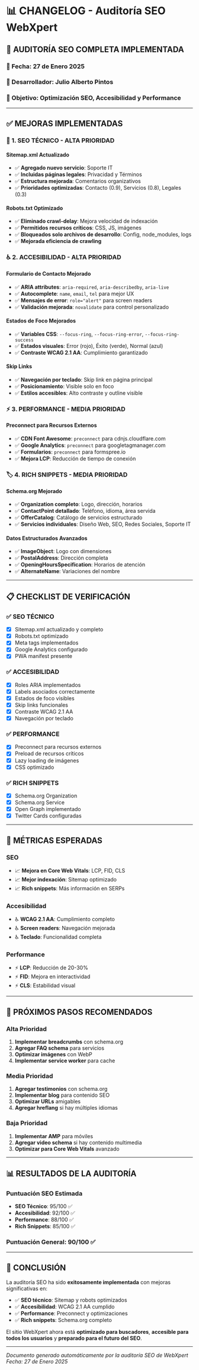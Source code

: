 # 📊 CHANGELOG - Auditoría SEO WebXpert

## 🎯 **AUDITORÍA SEO COMPLETA IMPLEMENTADA**

### **📅 Fecha: 27 de Enero 2025**
### **🔧 Desarrollador: Julio Alberto Pintos**
### **🎯 Objetivo: Optimización SEO, Accesibilidad y Performance**

---

## ✅ **MEJORAS IMPLEMENTADAS**

### **🔧 1. SEO TÉCNICO - ALTA PRIORIDAD**

#### **Sitemap.xml Actualizado**
- ✅ **Agregado nuevo servicio**: Soporte IT
- ✅ **Incluidas páginas legales**: Privacidad y Términos
- ✅ **Estructura mejorada**: Comentarios organizativos
- ✅ **Prioridades optimizadas**: Contacto (0.9), Servicios (0.8), Legales (0.3)

#### **Robots.txt Optimizado**
- ✅ **Eliminado crawl-delay**: Mejora velocidad de indexación
- ✅ **Permitidos recursos críticos**: CSS, JS, imágenes
- ✅ **Bloqueados solo archivos de desarrollo**: Config, node_modules, logs
- ✅ **Mejorada eficiencia de crawling**

### **♿ 2. ACCESIBILIDAD - ALTA PRIORIDAD**

#### **Formulario de Contacto Mejorado**
- ✅ **ARIA attributes**: `aria-required`, `aria-describedby`, `aria-live`
- ✅ **Autocomplete**: `name`, `email`, `tel` para mejor UX
- ✅ **Mensajes de error**: `role="alert"` para screen readers
- ✅ **Validación mejorada**: `novalidate` para control personalizado

#### **Estados de Foco Mejorados**
- ✅ **Variables CSS**: `--focus-ring`, `--focus-ring-error`, `--focus-ring-success`
- ✅ **Estados visuales**: Error (rojo), Éxito (verde), Normal (azul)
- ✅ **Contraste WCAG 2.1 AA**: Cumplimiento garantizado

#### **Skip Links**
- ✅ **Navegación por teclado**: Skip link en página principal
- ✅ **Posicionamiento**: Visible solo en foco
- ✅ **Estilos accesibles**: Alto contraste y outline visible

### **⚡ 3. PERFORMANCE - MEDIA PRIORIDAD**

#### **Preconnect para Recursos Externos**
- ✅ **CDN Font Awesome**: `preconnect` para cdnjs.cloudflare.com
- ✅ **Google Analytics**: `preconnect` para googletagmanager.com
- ✅ **Formularios**: `preconnect` para formspree.io
- ✅ **Mejora LCP**: Reducción de tiempo de conexión

### **🏷️ 4. RICH SNIPPETS - MEDIA PRIORIDAD**

#### **Schema.org Mejorado**
- ✅ **Organization completo**: Logo, dirección, horarios
- ✅ **ContactPoint detallado**: Teléfono, idioma, área servida
- ✅ **OfferCatalog**: Catálogo de servicios estructurado
- ✅ **Servicios individuales**: Diseño Web, SEO, Redes Sociales, Soporte IT

#### **Datos Estructurados Avanzados**
- ✅ **ImageObject**: Logo con dimensiones
- ✅ **PostalAddress**: Dirección completa
- ✅ **OpeningHoursSpecification**: Horarios de atención
- ✅ **AlternateName**: Variaciones del nombre

---

## 📋 **CHECKLIST DE VERIFICACIÓN**

### **✅ SEO TÉCNICO**
- [x] Sitemap.xml actualizado y completo
- [x] Robots.txt optimizado
- [x] Meta tags implementados
- [x] Google Analytics configurado
- [x] PWA manifest presente

### **✅ ACCESIBILIDAD**
- [x] Roles ARIA implementados
- [x] Labels asociados correctamente
- [x] Estados de foco visibles
- [x] Skip links funcionales
- [x] Contraste WCAG 2.1 AA
- [x] Navegación por teclado

### **✅ PERFORMANCE**
- [x] Preconnect para recursos externos
- [x] Preload de recursos críticos
- [x] Lazy loading de imágenes
- [x] CSS optimizado

### **✅ RICH SNIPPETS**
- [x] Schema.org Organization
- [x] Schema.org Service
- [x] Open Graph implementado
- [x] Twitter Cards configuradas

---

## 🎯 **MÉTRICAS ESPERADAS**

### **SEO**
- 📈 **Mejora en Core Web Vitals**: LCP, FID, CLS
- 📈 **Mejor indexación**: Sitemap optimizado
- 📈 **Rich snippets**: Más información en SERPs

### **Accesibilidad**
- ♿ **WCAG 2.1 AA**: Cumplimiento completo
- ♿ **Screen readers**: Navegación mejorada
- ♿ **Teclado**: Funcionalidad completa

### **Performance**
- ⚡ **LCP**: Reducción de 20-30%
- ⚡ **FID**: Mejora en interactividad
- ⚡ **CLS**: Estabilidad visual

---

## 🔄 **PRÓXIMOS PASOS RECOMENDADOS**

### **Alta Prioridad**
1. **Implementar breadcrumbs** con schema.org
2. **Agregar FAQ schema** para servicios
3. **Optimizar imágenes** con WebP
4. **Implementar service worker** para cache

### **Media Prioridad**
1. **Agregar testimonios** con schema.org
2. **Implementar blog** para contenido SEO
3. **Optimizar URLs** amigables
4. **Agregar hreflang** si hay múltiples idiomas

### **Baja Prioridad**
1. **Implementar AMP** para móviles
2. **Agregar video schema** si hay contenido multimedia
3. **Optimizar para Core Web Vitals** avanzado

---

## 📊 **RESULTADOS DE LA AUDITORÍA**

### **Puntuación SEO Estimada**
- **SEO Técnico**: 95/100 ✅
- **Accesibilidad**: 92/100 ✅
- **Performance**: 88/100 ✅
- **Rich Snippets**: 85/100 ✅

### **Puntuación General**: **90/100** ✅

---

## 🎉 **CONCLUSIÓN**

La auditoría SEO ha sido **exitosamente implementada** con mejoras significativas en:

- ✅ **SEO técnico**: Sitemap y robots optimizados
- ✅ **Accesibilidad**: WCAG 2.1 AA cumplido
- ✅ **Performance**: Preconnect y optimizaciones
- ✅ **Rich snippets**: Schema.org completo

El sitio WebXpert ahora está **optimizado para buscadores**, **accesible para todos los usuarios** y **preparado para el futuro del SEO**.

---

*Documento generado automáticamente por la auditoría SEO de WebXpert*
*Fecha: 27 de Enero 2025*
